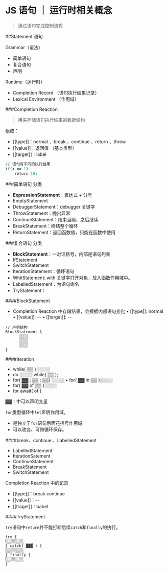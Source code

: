 # JS 语句 ｜ 运行时相关概念

> 通过语句完成控制流程

##Statement 语句

Grammar（语法）
* 简单语句
* 复合语句
* 声明

Runtime（运行时）
* Completion Record （语句执行结果记录）
* Lexical Environment （作用域）

###Completion Reaction
>用来存储语句执行结果的数据结构 

组成：
* [[type]]：normal 、break 、continue 、return 、throw
* [[value]]：返回值 （基本类型）
* [[target]]：label

```j
// 语句有不同的执行结果
if(x == 1)
    return 10;
```

###简单语句
分类
* **ExpressionStatement**：表达式 + 分号
* EmptyStatement
* DebuggerStatement：debugger 关键字
* ThrowStatement：抛出异常
* ContinueStatement：结束当前，之后继续
* BreakStatement：终结整个循环
* ReturnStatement：返回函数值，只能在函数中使用

###复合语句
分类
* **BlockStatement**：一对话括号，内部是语句列表
* IfStatement
* SwitchStatement
* IterationStatement：循环语句
* WhitStatement: with 关键字打开对象，放入函数作用域中。
* LabelledStatement：为语句命名
* TryStatement：


####BlockStatement 

* Completion Reaction 中存储结果，会根据内部语句变化
• [[type]]: normal 
• [[value]]: --
• [[target]]: --


```
// 声明结构
BlockStatement {
      ░░░░
      ░░░░
      ░░░░
}
```

####Iteration

* while( ▒▒ ) ░░░░
* do ░░░░ while( ▒▒ );
* for( ▓▓ ; ▒▒ ; ▒▒) ░░░░ • for( ▓▓ in ▒▒ )░░░░
* for( ▓▓ of ▒▒ )░░░░
* for await( of )

▓▓：中可以声明变量

`for`类型循环中`let`声明作用域。
* 是独立于`for`语句后面花括号作用域
* 可以改变、可跨循环保存。

####break、continue 、LabelledStatement

* LabelledStatement
* IterationSatement
* ContinueStatement
* BreakStatement
* SwitchStatement

Completion Reaction 中的记录
* [[type]]：break continue
* [[value]]：--
* [[traget]]：babel

####TryStatement

`try`语句中`return`并不能打断后续`catch`和`finally`的执行。

```
try {
░░░░░░░░
} catch( ▓▓▓ ) {
░░░░░░░░
} finally {
░░░░░░░░
}
```
